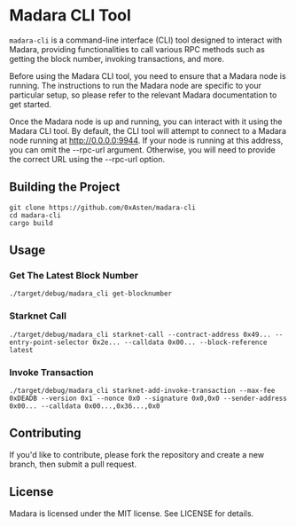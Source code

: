 # Madara CLI Tool

`madara-cli` is a command-line interface (CLI) tool designed to interact with Madara, providing functionalities to call various RPC methods such as getting the block number, invoking transactions, and more.

Before using the Madara CLI tool, you need to ensure that a Madara node is running. The instructions to run the Madara node are specific to your particular setup, so please refer to the relevant Madara documentation to get started.

Once the Madara node is up and running, you can interact with it using the Madara CLI tool. By default, the CLI tool will attempt to connect to a Madara node running at http://0.0.0.0:9944. If your node is running at this address, you can omit the --rpc-url argument. Otherwise, you will need to provide the correct URL using the --rpc-url option.

## Building the Project

```
git clone https://github.com/0xAsten/madara-cli
cd madara-cli
cargo build
```

## Usage

### Get The Latest Block Number

```
./target/debug/madara_cli get-blocknumber
```

### Starknet Call

```
./target/debug/madara_cli starknet-call --contract-address 0x49... --entry-point-selector 0x2e... --calldata 0x00... --block-reference latest
```

### Invoke Transaction

```
./target/debug/madara_cli starknet-add-invoke-transaction --max-fee 0xDEADB --version 0x1 --nonce 0x0 --signature 0x0,0x0 --sender-address 0x00... --calldata 0x00...,0x36...,0x0
```

## Contributing

If you'd like to contribute, please fork the repository and create a new branch, then submit a pull request.

## License

Madara is licensed under the MIT license. See LICENSE for details.
